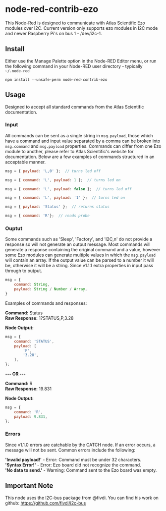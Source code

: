 # node-red-contrib-ezo

This Node-Red is designed to communicate with Atlas Scientific Ezo modules over I2C.  Current version only supports ezo modules in I2C mode and newer Raspberry Pi's on bus 1 - /dev/i2c-1.

## Install

Either use the Manage Palette option in the Node-RED Editor menu, or run the following command in your Node-RED user directory - typically `~/.node-red`

    npm install --unsafe-perm node-red-contrib-ezo

## Usage

Designed to accept all standard commands from the Atlas Scientific documentation.

### Input

All commands can be sent as a single string in `msg.payload`, those which have a command and input value separated by a comma can be broken into `msg.command` and `msg.payload` properties. Commands can differ from one Ezo module to another, please refer to Atlas Scientific's website for documentation.  Below are a few examples of commands structured in an acceptable manner.

```javascript
msg = { payload: 'L,0' };  // turns led off

msg = { command: 'L', payload: 1 };  // turns led on

msg = { command: 'L', payload: false };  // turns led off

msg = { command: 'L', payload: '1' };  // turns led on

msg = { payload: 'Status' };  // returns status

msg = { command: 'R'};  // reads probe
```

### Ouptut

Some commands such as 'Sleep', 'Factory', and 'I2C,n' do not provide a response so will not generate an output message.  Most commands will generate a response containing the original command and a value, however some Ezo modules can generate multiple values in which the `msg.payload` will contain an array.  If the output value can be parsed to a number it will be, otherwise it will be a string.  Since v1.1.1 extra properties in input pass through to output. 

```javascript
msg = {
    command: String,
    payload: String / Number / Array,
}
```

Examples of commands and responses:

**Command:**  Status  
**Raw Response:**  1?STATUS,P,3.28
  
**Node Output:**
```javascript
msg = {
    command: 'STATUS',
    payload: [
        'P',
        '3.28',
    ],
};
```
  
**--- OR ---**  
  
**Command:**  R   
**Raw Response:**  19.831
  
**Node Output:**
```javascript
msg = {
    command: 'R',
    payload: 9.831,
};
```

### Errors

Since v1.1.0 errors are catchable by the CATCH node.  If an error occurs, a message will not be sent.  Common errors include the following:

**'Invalid payload!'** - Error: Command must be under 32 characters.  
**'Syntax Error!'** - Error: Ezo board did not recognize the command.  
**'No data to send.'** - Warning: Command sent to the Ezo board was empty.  

## Important Note

This node uses the I2C-bus package from @fivdi. You can find his work on github: https://github.com/fivdi/i2c-bus  